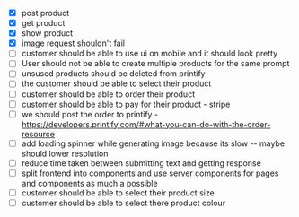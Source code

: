 - [x] post product
- [x] get product 
- [x] show product 
- [x] image request shouldn't fail 
- [ ] customer should be able to use ui on mobile and it should look pretty
- [ ] User should not be able to create multiple products for the same prompt
- [ ] unsused products should be deleted from printify 
- [ ] the customer should be able to select their product
- [ ] customer should be able to order their product 
- [ ] customer should be able to pay for their product - stripe 
- [ ] we should post the order to printify - https://developers.printify.com/#what-you-can-do-with-the-order-resource
- [ ] add loading spinner while generating image because its slow -- maybe should lower resolution
- [ ] reduce time taken between submitting text and getting response
- [ ] split frontend into components and use server components for pages and components as much a possible 
- [ ] customer should be able to select their product size
- [ ] customer should be able to select there product colour